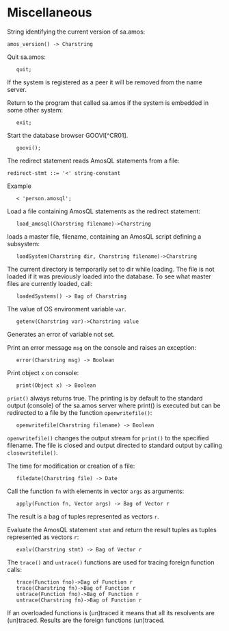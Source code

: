 # Miscellaneous

String identifying the current version of sa.amos:
```
amos_version() -> Charstring
```

Quit sa.amos: 
```
   quit;
```
If the system is registered as a peer it will be removed from the name server.

Return to the program that called sa.amos if the system is embedded in some other system:
```
   exit;
```

Start the database browser GOOVI[^CR01].
```
   goovi();
```

The redirect statement reads AmosQL statements from a file:
```
redirect-stmt ::= '<' string-constant
```
Example
```
   < 'person.amosql';
```

Load a file containing AmosQL statements as the redirect statement:
```
   load_amosql(Charstring filename)->Charstring
```

loads a master file, filename, containing an AmosQL script defining a
subsystem:
```
   loadSystem(Charstring dir, Charstring filename)->Charstring
```
The current directory is temporarily set to dir while
loading. The file is not loaded if it was previously loaded into the
database. To see what master files are currently loaded, call:
```
   loadedSystems() -> Bag of Charstring
```

The value of OS environment variable `var`. 
```
   getenv(Charstring var)->Charstring value
```
Generates an error of variable not set.

Print an error message `msg` on the console and raises an exception:
```
   error(Charstring msg) -> Boolean
```

Print object `x` on console:
```
   print(Object x) -> Boolean
```
`print()` always returns true. The printing is by default to the standard output (console) of the sa.amos server where print() is executed but can be redirected to a file by the function `openwritefile()`:
```
   openwritefile(Charstring filename) -> Boolean
```
`openwritefile()` changes the output stream for `print()` to the specified filename. The file is closed and output directed to standard output by calling `closewritefile()`.

The time for modification or creation of a file:
```
   filedate(Charstring file) -> Date
```

Call the function `fn` with elements in vector `args` as arguments:
```
   apply(Function fn, Vector args) -> Bag of Vector r
```
The result is a bag of tuples represented as vectors `r`.

Evaluate the AmosQL statement `stmt` and return the result tuples as tuples represented as vectors `r`:
```
   evalv(Charstring stmt) -> Bag of Vector r
```

The `trace()` and `untrace()` functions are used for tracing foreign function calls:
```
   trace(Function fno)->Bag of Function r
   trace(Charstring fn)->Bag of Function r
   untrace(Function fno)->Bag of Function r
   untrace(Charstring fn)->Bag of Function r
```
If an overloaded functions is (un)traced it means that all its resolvents are (un)traced. Results are the foreign functions (un)traced. 
